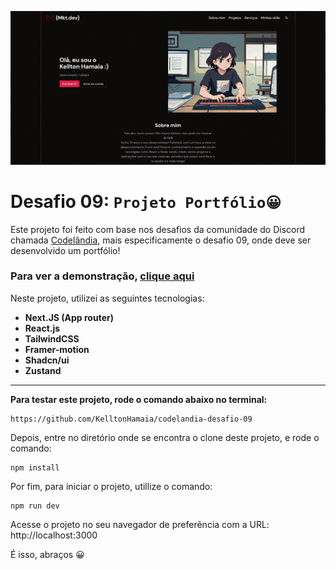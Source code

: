 
![Tela inicial](https://raw.githubusercontent.com/KelltonHamaia/codelandia-desafio-09/main/public/images/banner/screenshot.jpg)
# Desafio 09: `Projeto Portfólio😀` 

Este projeto foi feito com base nos desafios da comunidade do Discord chamada [Codelândia](https://discord.gg/RWM8B83K), mais especificamente o desafio 09, onde deve ser desenvolvido um portfólio! 
### Para ver a demonstração, [clique aqui ](https://codelandia-desafio-09.vercel.app/)  
Neste projeto, utilizei as seguintes tecnologias: 
 - **Next.JS (App router)**
 - **React.js**
 - **TailwindCSS**
 -  **Framer-motion**
 - **Shadcn/ui**
 - **Zustand**

---

**Para testar este projeto, rode o comando abaixo no terminal:** 

    https://github.com/KelltonHamaia/codelandia-desafio-09
Depois, entre no diretório onde se encontra o clone deste projeto, e rode o comando:

    npm install
Por fim, para iniciar o projeto, utillize o comando:

    npm run dev
   
Acesse o projeto no seu navegador de preferência com a URL: http://localhost:3000 

É isso, abraços 😀